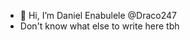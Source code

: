 - 👋 Hi, I’m Daniel Enabulele @Draco247
- Don't know what else to write here tbh


<!---
Draco247/Draco247 is a ✨ special ✨ repository because its `README.md` (this file) appears on your GitHub profile.
You can click the Preview link to take a look at your changes.
--->
